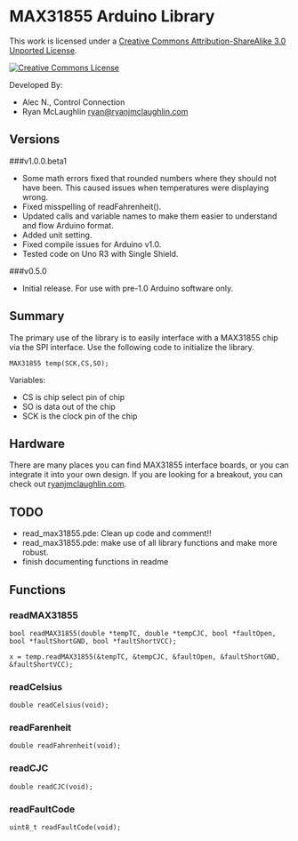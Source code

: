 MAX31855 Arduino Library
========================

This work is licensed under a <a rel="license" href="http://creativecommons.org/licenses/by-sa/3.0/">Creative Commons Attribution-ShareAlike 3.0 Unported License</a>.

<a rel="license" href="http://creativecommons.org/licenses/by-sa/3.0/"><img alt="Creative Commons License" style="border-width:0" src="http://i.creativecommons.org/l/by-sa/3.0/88x31.png" /></a>
	
Developed By:

*   Alec N., Control Connection
*	Ryan McLaughlin <ryan@ryanjmclaughlin.com>

Versions
--------

###v1.0.0.beta1

* Some math errors fixed that rounded numbers where they should not have been.  This caused issues when temperatures were displaying wrong.  
* Fixed misspelling of readFahrenheit().
* Updated calls and variable names to make them easier to understand and flow Arduino format.
* Added unit setting.
* Fixed compile issues for Arduino v1.0.  
* Tested code on Uno R3 with Single Shield.


###v0.5.0

* Initial release.  For use with pre-1.0 Arduino software only.


Summary
-------

The primary use of the library is to easily interface with a MAX31855 chip via the SPI interface.  Use the following code to initialize the library.

	MAX31855 temp(SCK,CS,SO);
	
Variables:	

*	CS is chip select pin of chip
*	SO is data out of the chip
*	SCK is the clock pin of the chip


Hardware
--------

There are many places you can find MAX31855 interface boards, or you can integrate it into your own design.  If you are looking for a breakout, you can check out [ryanjmclaughlin.com](http://ryanjmclaughlin.com). 


TODO
----

*	read_max31855.pde: Clean up code and comment!!  
*	read_max31855.pde: make use of all library functions and make more robust.
*	finish documenting functions in readme


Functions
---------

### readMAX31855
	bool readMAX31855(double *tempTC, double *tempCJC, bool *faultOpen, bool *faultShortGND, bool *faultShortVCC);
	
	x = temp.readMAX31855(&tempTC, &tempCJC, &faultOpen, &faultShortGND, &faultShortVCC);
### readCelsius
	double readCelsius(void);
### readFarenheit
	double readFahrenheit(void);
### readCJC
	double readCJC(void);
### readFaultCode
	uint8_t readFaultCode(void);
